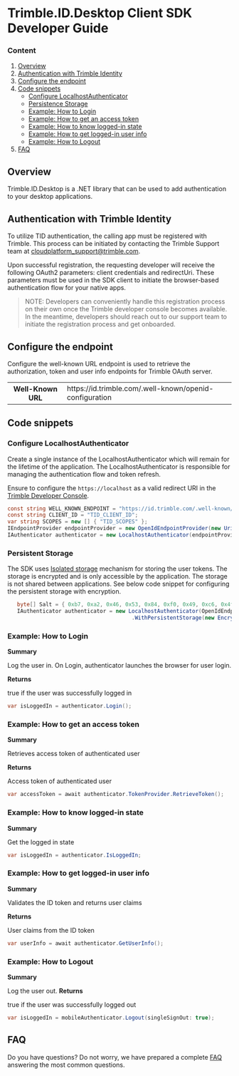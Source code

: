 # Trimble.ID.Desktop Client SDK Developer Guide

### Content

1. [Overview](#overview)
2. [Authentication with Trimble Identity](#identity)
3. [Configure the endpoint](#configure-endpoint)
4. [Code snippets](#snippets)
    + [Configure LocalhostAuthenticator](#configure_authenticator)
    + [Persistence Storage](#persistant_storage)
    + [Example: How to Login](#login) 
    + [Example: How to get an access token](#access_token)
    + [Example: How to know logged-in state](#loggedin_state)
    + [Example: How to get logged-in user info](#user_info)
    + [Example: How to Logout](#logout)
5. [FAQ](#faq)

## <a name="overview">Overview</a> ##

Trimble.ID.Desktop is a .NET library that can be used to add authentication to your desktop applications. 

## <a name="identity">Authentication with Trimble Identity</a> ##

To utilize TID authentication, the calling app must be registered with Trimble. This process can be initiated by contacting the Trimble Support team at [cloudplatform_support@trimble.com](mailto:cloudplatform_support@trimble.com).

Upon successful registration, the requesting developer will receive the following OAuth2 parameters: client credentials and redirectUri. These parameters must be used in the SDK client to initiate the browser-based authentication flow for your native apps.

> NOTE: Developers can conveniently handle this registration process on their own once the Trimble developer console becomes available. In the meantime, developers should reach out to our support team to initiate the registration process and get onboarded.

## <a name="configure-endpoint">Configure the endpoint</a> ##

Configure the well-known URL endpoint is used to retrieve the authorization, token and user info endpoints for Trimble OAuth server. 

<table>
    <tbody>
        <tr>
            <th>Well-Known URL</th>
            <td>https://id.trimble.com/.well-known/openid-configuration</td>
        </tr>
    </tbody>
  </table>

## <a name="snippets">Code snippets</a> ##

### <a name="configure_authenticator">Configure LocalhostAuthenticator</a> ###

Create a single instance of the LocalhostAuthenticator which will remain for the lifetime of the application. The LocalhostAuthenticator is responsible for managing the authentication flow and token refresh.

Ensure to configure the `https://localhost` as a valid redirect URI in the [Trimble Developer Console](https://beta.console.trimble.com/home).

```csharp
const string WELL_KNOWN_ENDPOINT = "https://id.trimble.com/.well-known/openid-configuration";
const string CLIENT_ID = "TID_CLIENT_ID";
var string SCOPES = new [] { "TID_SCOPES" };
IEndpointProvider endpointProvider = new OpenIdEndpointProvider(new Uri(WELL_KNOWN_ENDPOINT, UriKind.Absolute));
IAuthenticator authenticator = new LocalhostAuthenticator(endpointProvider, CLIENT_ID, SCOPES);
```

### <a name="persistent_storage">Persistent Storage</a> ###

The SDK uses [Isolated storage](https://learn.microsoft.com/en-us/dotnet/standard/io/isolated-storage) mechanism for storing the user tokens. The storage is encrypted and is only accessible by the application. The storage is not shared between applications. See below code snippet for configuring the persistent storage with encryption.

 ```csharp
    byte[] Salt = { 0xb7, 0xa2, 0x46, 0x53, 0x84, 0xf0, 0x49, 0xc6, 0x4f, 0x9b };
    IAuthenticator authenticator = new LocalhostAuthenticator(OpenIdEndpointProvider.Production, CLIENT_ID, SCOPES)
                                        .WithPersistentStorage(new EncryptedStorage(new IsolatedFileStorage(<"filename.config">), Salt));
  ```

### <a name="login">Example: How to Login</a> ###

<b>Summary</b>

  Log the user in. On Login, authenticator launches the browser for user login.

  <b>Returns</b>

  true if the user was successfully logged in

  ```csharp
  var isLoggedIn = authenticator.Login(); 
  ```
### <a name="access_token">Example: How to get an access token</a> ###

<b>Summary</b>

  Retrieves access token of authenticated user

  <b>Returns</b>

  Access token of authenticated user

  ```csharp
  var accessToken = await authenticator.TokenProvider.RetrieveToken();
  ```

### <a name="loggedin_state">Example: How to know logged-in state</a> ###
<b>Summary</b>

  Get the logged in state

  ```csharp
  var isLoggedIn = authenticator.IsLoggedIn;
  ```

### <a name="user_info">Example: How to get logged-in user info</a> ###

 <b>Summary</b>

  Validates the ID token and returns user claims

  <b>Returns</b>

  User claims from the ID token

  ```csharp
  var userInfo = await authenticator.GetUserInfo();
  ```

### <a name="logout">Example: How to Logout</a> ###

<b>Summary</b>

  Log the user out. 
<b>Returns</b>

  true if the user was successfully logged out

  ```csharp
  var isLoggedIn = mobileAuthenticator.Logout(singleSignOut: true);
  ```

## <a name="faq">FAQ</a> ##

Do you have questions? Do not worry, we have prepared a complete [FAQ](./FAQ.md) answering the most common questions.